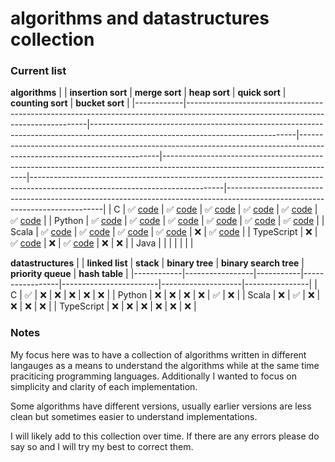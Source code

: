 # algorithms and datastructures collection

### Current list 
**algorithms**
|            | **insertion sort**                                                                                                                | **merge sort**                                                                                                                  | **heap sort**                                                                                                           | **quick sort**                                                                                                           | **counting sort**                                                                                                            | **bucket sort**                                                                                                             |
|------------|-----------------------------------------------------------------------------------------------------------------------------------|---------------------------------------------------------------------------------------------------------------------------------|-------------------------------------------------------------------------------------------------------------------------|--------------------------------------------------------------------------------------------------------------------------|------------------------------------------------------------------------------------------------------------------------------|-----------------------------------------------------------------------------------------------------------------------------|
| C          | ✅ [code](https://github.com/KaiErikNiermann/algorithms-practice/blob/main/sorting_algorithms/insertion_sort/insertion_sort.c)     | ✅ [code](https://github.com/KaiErikNiermann/algorithms-practice/blob/main/sorting_algorithms/merge_sort/C/merge_sortv2.c)       | ✅ [code](https://github.com/KaiErikNiermann/algorithms-practice/blob/main/sorting_algorithms/heap_sort/heap_sort.c)     | ✅ [code](https://github.com/KaiErikNiermann/algorithms-practice/blob/main/sorting_algorithms/quick_sort/quicksort.c)     | ✅ [code](https://github.com/KaiErikNiermann/algorithms-practice/blob/main/sorting_algorithms/counting_sort/counting_sort.c)  | ✅ [code](https://github.com/KaiErikNiermann/algorithms-practice/blob/main/sorting_algorithms/bucket_sort/bucket_sort.c)     |
| Python     | ✅ [code](https://github.com/KaiErikNiermann/algorithms-practice/blob/main/sorting_algorithms/insertion_sort/insertion_sort.py)    | ✅ [code](https://github.com/KaiErikNiermann/algorithms-practice/blob/main/sorting_algorithms/merge_sort/python/merge_sortv3.py) | ✅ [code](https://github.com/KaiErikNiermann/algorithms-practice/blob/main/sorting_algorithms/heap_sort/heap_sort.py)    | ✅ [code](https://github.com/KaiErikNiermann/algorithms-practice/blob/main/sorting_algorithms/quick_sort/quicksort.py)    | ✅ [code](https://github.com/KaiErikNiermann/algorithms-practice/blob/main/sorting_algorithms/counting_sort/counting_sort.py) | ✅ [code](https://github.com/KaiErikNiermann/algorithms-practice/blob/main/sorting_algorithms/bucket_sort/bucket_sort.c)     |
| Scala      | ✅ [code](https://github.com/KaiErikNiermann/algorithms-practice/blob/main/sorting_algorithms/insertion_sort/insertion_sort.scala) | ✅ [code](https://github.com/KaiErikNiermann/algorithms-practice/blob/main/sorting_algorithms/merge_sort/scala/merge_sort.scala) | ✅ [code](https://github.com/KaiErikNiermann/algorithms-practice/blob/main/sorting_algorithms/heap_sort/heap_sort.scala) | ✅ [code](https://github.com/KaiErikNiermann/algorithms-practice/blob/main/sorting_algorithms/quick_sort/quicksort.scala) | ❌                                                                                                                            | ✅ [code](https://github.com/KaiErikNiermann/algorithms-practice/blob/main/sorting_algorithms/bucket_sort/bucket_sort.scala) |
| TypeScript | ❌                                                                                                                                 | ✅ [code](https://github.com/KaiErikNiermann/algorithms-practice/blob/main/sorting_algorithms/merge_sort/TS/merge_sort.ts)       | ❌                                                                                                                       | ✅ [code](https://github.com/KaiErikNiermann/algorithms-practice/blob/main/sorting_algorithms/quick_sort/quicksort.ts)    | ❌                                                                                                                            | ❌                                                                                                                           |
| Java       | | | | | | | 

**datastructures**
|            | **linked list** | **stack** | **binary tree** | **binary search tree** | **priority queue** | **hash table** |
|------------|-----------------|-----------|-----------------|------------------------|--------------------|----------------|
| C          | ✅               | ❌         | ❌               | ❌                      | ❌                  | ❌              |
| Python     | ❌               | ❌         | ❌               | ❌                      | ✅                  | ❌              |
| Scala      | ❌               | ✅         | ❌               | ❌                      | ❌                  | ❌              |
| TypeScript | ❌               | ❌         | ❌               | ❌                      | ❌                  | ❌              |


### Notes
My focus here was to have a collection of algorithms written in different langauges as a means to understand the algorithms while at the same time praciticing programming languages. Additionally I wanted to focus on simplicity and clarity of each implementation.

Some algorithms have different versions, usually earlier versions are less clean but sometimes easier to understand implementations.

I will likely add to this collection over time. If there are any errors please do say so and I will try my best to correct them.

